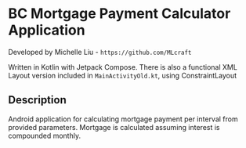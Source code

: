 # BC Mortgage Payment Calculator Application

Developed by Michelle Liu - `https://github.com/MLcraft`

Written in Kotlin with Jetpack Compose. There is also a functional XML Layout version included in `MainActivityOld.kt`, using ConstraintLayout

## Description

Android application for calculating mortgage payment per interval from provided parameters. Mortgage is calculated assuming interest is compounded monthly.


